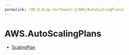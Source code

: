 ```yaml
---
permalink: /48.0.0/ap-northeast-2/AWS/AutoScalingPlans/
---
```


# AWS.AutoScalingPlans



* [ScalingPlan](ScalingPlan.md)